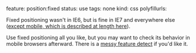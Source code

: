 feature: position:fixed
status: use
tags: none
kind: css
polyfillurls:

Fixed positioning wasn't in IE6, but is fine in IE7 and everywhere else ([except mobile, which is described at length here](http://bradfrostweb.com/blog/mobile/fixed-position/)). 

Use fixed positioning all you like, but you may want to check its behavior in mobile browsers afterward. There is a [messy feature detect](https://github.com/Modernizr/Modernizr/issues/167#issuecomment-2155861) if you'd like it.
